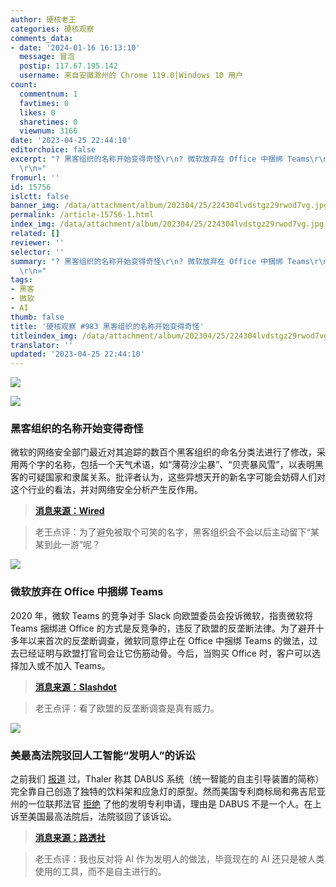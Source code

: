```yaml
---
author: 硬核老王
categories: 硬核观察
comments_data:
- date: '2024-01-16 16:13:10'
  message: 冒泡
  postip: 117.67.195.142
  username: 来自安徽滁州的 Chrome 119.0|Windows 10 用户
count:
  commentnum: 1
  favtimes: 0
  likes: 0
  sharetimes: 0
  viewnum: 3166
date: '2023-04-25 22:44:10'
editorchoice: false
excerpt: "? 黑客组织的名称开始变得奇怪\r\n? 微软放弃在 Office 中捆绑 Teams\r\n? 美最高法院驳回人工智能“发明人”的诉讼\r\n»
  \r\n»"
fromurl: ''
id: 15756
islctt: false
banner_img: /data/attachment/album/202304/25/224304lvdstgz29rwod7vg.jpg
permalink: /article-15756-1.html
index_img: /data/attachment/album/202304/25/224304lvdstgz29rwod7vg.jpg
related: []
reviewer: ''
selector: ''
summary: "? 黑客组织的名称开始变得奇怪\r\n? 微软放弃在 Office 中捆绑 Teams\r\n? 美最高法院驳回人工智能“发明人”的诉讼\r\n»
  \r\n»"
tags:
- 黑客
- 微软
- AI
thumb: false
title: '硬核观察 #983 黑客组织的名称开始变得奇怪'
titleindex_img: /data/attachment/album/202304/25/224304lvdstgz29rwod7vg.jpg
translator: ''
updated: '2023-04-25 22:44:10'
---
```


![](/data/attachment/album/202304/25/224304lvdstgz29rwod7vg.jpg)


![](/data/attachment/album/202304/25/224316genzemx6eyezegrg.jpg)


### 黑客组织的名称开始变得奇怪


微软的网络安全部门最近对其追踪的数百个黑客组织的命名分类法进行了修改，采用两个字的名称，包括一个天气术语，如“薄荷沙尘暴”、“贝壳暴风雪”，以表明黑客的可疑国家和隶属关系。批评者认为，这些异想天开的新名字可能会妨碍人们对这个行业的看法，并对网络安全分析产生反作用。



> 
> **[消息来源：Wired](https://www.wired.com/story/hacker-naming-schemes-spandex-tempest/)**
> 
> 
> 



> 
> 老王点评：为了避免被取个可笑的名字，黑客组织会不会以后主动留下“某某到此一游”呢？
> 
> 
> 


![](/data/attachment/album/202304/25/224330jubb66ozu636gek4.jpg)


### 微软放弃在 Office 中捆绑 Teams


2020 年，微软 Teams 的竞争对手 Slack 向欧盟委员会投诉微软，指责微软将 Teams 捆绑进 Office 的方式是反竞争的，违反了欧盟的反垄断法律。为了避开十多年以来首次的反垄断调查，微软同意停止在 Office 中捆绑 Teams 的做法，过去已经证明与欧盟打官司会让它伤筋动骨。今后，当购买 Office 时，客户可以选择加入或不加入 Teams。



> 
> **[消息来源：Slashdot](https://tech.slashdot.org/story/23/04/24/1921252/microsoft-agrees-to-stop-bundling-teams-with-office)**
> 
> 
> 



> 
> 老王点评：看了欧盟的反垄断调查是真有威力。
> 
> 
> 


![](/data/attachment/album/202304/25/224347zf2fv2kva4cm45vu.jpg)


### 美最高法院驳回人工智能“发明人”的诉讼


之前我们 [报道](/article-15593-1.html) 过，Thaler 称其 DABUS 系统（统一智能的自主引导装置的简称）完全靠自己创造了独特的饮料架和应急灯的原型。然而美国专利商标局和弗吉尼亚州的一位联邦法官 [拒绝](/article-14917-1.html) 了他的发明专利申请，理由是 DABUS 不是一个人。在上诉至美国最高法院后，法院驳回了该诉讼。



> 
> **[消息来源：路透社](https://www.reuters.com/legal/us-supreme-court-rejects-computer-scientists-lawsuit-over-ai-generated-2023-04-24/)**
> 
> 
> 



> 
> 老王点评：我也反对将 AI 作为发明人的做法，毕竟现在的 AI 还只是被人类使用的工具，而不是自主进行的。
> 
> 
>